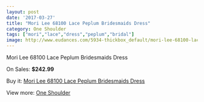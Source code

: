 ```yaml
---
layout: post
date: '2017-03-27'
title: "Mori Lee 68100 Lace Peplum Bridesmaids Dress"
category: One Shoulder
tags: ["mori","lace","dress","peplum","bridal"]
image: http://www.eudances.com/5934-thickbox_default/mori-lee-68100-lace-peplum-bridesmaids-dress.jpg
---
```

Mori Lee 68100 Lace Peplum Bridesmaids Dress

On Sales: **$242.99**
<a href="https://www.eudances.com/en/one-shoulder/2097-mori-lee-68100-lace-peplum-bridesmaids-dress.html"><amp-img layout="responsive" width="600" height="600" src="//www.eudances.com/5934-thickbox_default/mori-lee-68100-lace-peplum-bridesmaids-dress.jpg" alt="Mori Lee 68100 Lace Peplum Bridesmaids Dress 0" /></a>
<a href="https://www.eudances.com/en/one-shoulder/2097-mori-lee-68100-lace-peplum-bridesmaids-dress.html"><amp-img layout="responsive" width="600" height="600" src="//www.eudances.com/5935-thickbox_default/mori-lee-68100-lace-peplum-bridesmaids-dress.jpg" alt="Mori Lee 68100 Lace Peplum Bridesmaids Dress 1" /></a>

Buy it: [Mori Lee 68100 Lace Peplum Bridesmaids Dress](https://www.eudances.com/en/one-shoulder/2097-mori-lee-68100-lace-peplum-bridesmaids-dress.html "Mori Lee 68100 Lace Peplum Bridesmaids Dress")

View more: [One Shoulder](https://www.eudances.com/en/23-one-shoulder "One Shoulder")